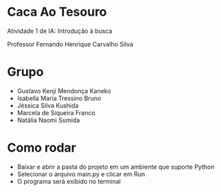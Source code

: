 # Caca Ao Tesouro
Atividade 1 de IA: Introdução à busca

Professor Fernando Henrique Carvalho Silva

# Grupo
- Gustavo Kenji Mendonça Kaneko
- Isabella Maria Tressino Bruno 
- Jéssica Silva Kushida
- Marcela de Siqueira Franco
- Natália Naomi Sumida

# Como rodar
- Baixar e abrir a pasta do projeto em um ambiente que suporte Python
- Selecionar o arquivo main.py e clicar em Run
- O programa será exibido no terminal